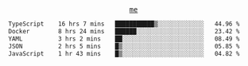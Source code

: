 <p align="center">
  <samp>
    <a href="https://yiwwhl.com">me</a>
  </samp>
</p>

<!--START_SECTION:waka-->

```txt
TypeScript    16 hrs 7 mins   ███████████▒░░░░░░░░░░░░░   44.96 %
Docker        8 hrs 24 mins   ██████░░░░░░░░░░░░░░░░░░░   23.42 %
YAML          3 hrs 2 mins    ██░░░░░░░░░░░░░░░░░░░░░░░   08.49 %
JSON          2 hrs 5 mins    █▒░░░░░░░░░░░░░░░░░░░░░░░   05.85 %
JavaScript    1 hr 43 mins    █▒░░░░░░░░░░░░░░░░░░░░░░░   04.82 %
```

<!--END_SECTION:waka-->